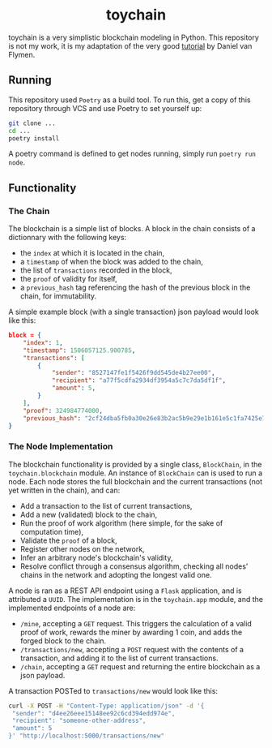 <h1 align="center">
  <b>toychain</b>
</h1>

toychain is a very simplistic blockchain modeling in Python.
This repository is not my work, it is my adaptation of the very good [tutorial](https://hackernoon.com/learn-blockchains-by-building-one-117428612f46) by Daniel van Flymen.

## Running

This repository used `Poetry` as a build tool.
To run this, get a copy of this repository through VCS and use Poetry to set yourself up:
```bash
git clone ...
cd ...
poetry install
```

A poetry command is defined to get nodes running, simply run `poetry run node`.

## Functionality

### The Chain

The blockchain is a simple list of blocks.
A block in the chain consists of a dictionnary with the following keys:
- the `index` at which it is located in the chain,
- a `timestamp` of when the block was added to the chain,
- the list of `transactions` recorded in the block,
- the `proof` of validity for itself,
- a `previous_hash` tag referencing the hash of the previous block in the chain, for immutability.

A simple example block (with a single transaction) json payload would look like this:
```json
block = {
    "index": 1,
    "timestamp": 1506057125.900785,
    "transactions": [
        {
            "sender": "8527147fe1f5426f9dd545de4b27ee00",
            "recipient": "a77f5cdfa2934df3954a5c7c7da5df1f",
            "amount": 5,
        }
    ],
    "proof": 324984774000,
    "previous_hash": "2cf24dba5fb0a30e26e83b2ac5b9e29e1b161e5c1fa7425e73043362938b9824"
}
```

### The Node Implementation

The blockchain functionality is provided by a single class, `BlockChain`, in the `toychain.blockchain` module.
An instance of `BlockChain` can is used to run a node.
Each node stores the full blockchain and the current transactions (not yet written in the chain), and can:
- Add a transaction to the list of current transactions,
- Add a new (validated) block to the chain,
- Run the proof of work algorithm (here simple, for the sake of computation time),
- Validate the `proof` of a block,
- Register other nodes on the network,
- Infer an arbitrary node's blockchain's validity,
- Resolve conflict through a consensus algorithm, checking all nodes' chains in the network and adopting the longest valid one.

A node is ran as a REST API endpoint using a `Flask` application, and is attributed a `UUID`.
The implementation is in the `toychain.app` module, and the implemented endpoints of a node are:
- `/mine`, accepting a `GET` request. This triggers the calculation of a valid proof of work, rewards the miner by awarding 1 coin, and adds the forged block to the chain.
- `/transactions/new`, accepting a `POST` request with the contents of a transaction, and adding it to the list of current transactions.
- `/chain`, accepting a `GET` request and returning the entire blockchain as a json payload.

A transaction POSTed to `transactions/new` would look like this:
```bash
curl -X POST -H "Content-Type: application/json" -d '{
 "sender": "d4ee26eee15148ee92c6cd394edd974e",
 "recipient": "someone-other-address",
 "amount": 5
}' "http://localhost:5000/transactions/new"
```
